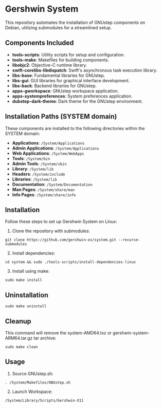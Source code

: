 # Gershwin System

This repository automates the installation of GNUstep components on Debian, utilizing submodules for a streamlined setup.

## Components Included

- **tools-scripts**: Utility scripts for setup and configuration.
- **tools-make**: Makefiles for building components.
- **libobjc2**: Objective-C runtime library.
- **swift-corelibs-libdispatch**: Swift's asynchronous task execution library.
- **libs-base**: Fundamental libraries for GNUstep.
- **libs-gui**: GUI libraries for graphical interface development.
- **libs-back**: Backend libraries for GNUstep.
- **apps-gworkspace**: GNUstep workspace application.
- **apps-systempreferences**: System preferences application.
- **dubstep-dark-theme**: Dark theme for the GNUstep environment.

## Installation Paths (SYSTEM domain)

These components are installed to the following directories within the SYSTEM domain:

- **Applications**: `/System/Applications`
- **Admin Applications**: `/System/Applications`
- **Web Applications**: `/System/WebApps`
- **Tools**: `/System/bin`
- **Admin Tools**: `/System/sbin`
- **Library**: `/System/lib`
- **Headers**: `/System/include`
- **Libraries**: `/System/lib`
- **Documentation**: `/System/Documentation`
- **Man Pages**: `/System/share/man`
- **Info Pages**: `/System/share/info`

## Installation

Follow these steps to set up Gershwin System on Linux:

1. Clone the repository with submodules:

```
git clone https://github.com/gershwin-os/system.git --recurse-submodules
```

2. Install dependencies:
```
cd system && sudo ./tools-scripts/install-dependencies-linux
```

3. Install using make:
```
sudo make install
```

## Uninstallation

```
sudo make uninstall
```

## Cleanup

This command will remove the system-AMD64.txz or gershwin-system-ARM64.tar.gz tar archive:

```
sudo make clean
```

## Usage

1. Source GNUstep.sh:
```
. /System/Makefiles/GNUstep.sh 
```

2. Launch Workspace:
```
/System/Library/Scripts/Gershwin-X11
```